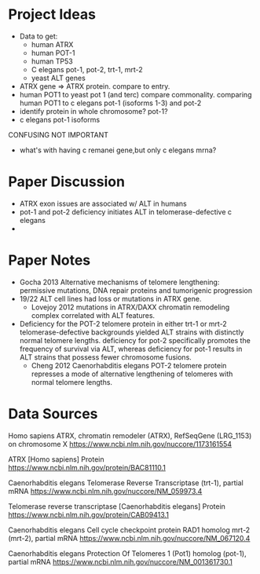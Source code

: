 # Project Ideas
* Data to get:
	* human ATRX
	* human POT-1
	* human TP53
	* C elegans pot-1, pot-2, trt-1, mrt-2
	* yeast ALT genes
* ATRX gene => ATRX protein. compare to entry.
* human POT1 to yeast pot 1 (and terc) compare commonality. comparing human POT1 to c elegans pot-1 (isoforms 1-3) and pot-2
* identify protein in whole chromosome? pot-1? 
* c elegans pot-1 isoforms


CONFUSING
NOT IMPORTANT
* what's with having c remanei gene,but only c elegans mrna?


# Paper Discussion
* ATRX exon issues are associated w/ ALT in humans
* pot-1 and pot-2 deficiency initiates ALT in telomerase-defective c elegans
* 


# Paper Notes
* Gocha 2013 Alternative mechanisms of telomere lengthening: permissive mutations, DNA repair proteins and tumorigenic progression
* 19/22 ALT cell lines had loss or mutations in ATRX gene. 
	* Lovejoy 2012 mutations in ATRX/DAXX chromatin remodeling complex correlated with ALT features.   
*   Deficiency for the POT-2 telomere protein in either trt-1 or mrt-2 telomerase-defective backgrounds yielded ALT strains with distinctly normal telomere lengths. deficiency for pot-2 specifically promotes the frequency of survival via ALT, whereas deficiency for pot-1 results in ALT strains that possess fewer chromosome fusions. 
	* Cheng 2012 Caenorhabditis elegans POT-2 telomere protein represses a mode of alternative lengthening of telomeres with normal telomere lengths.

# Data Sources
Homo sapiens ATRX, chromatin remodeler (ATRX), RefSeqGene (LRG_1153) on chromosome X
https://www.ncbi.nlm.nih.gov/nuccore/1173161554

ATRX [Homo sapiens] Protein
https://www.ncbi.nlm.nih.gov/protein/BAC81110.1

Caenorhabditis elegans Telomerase Reverse Transcriptase (trt-1), partial mRNA
https://www.ncbi.nlm.nih.gov/nuccore/NM_059973.4

Telomerase reverse transcriptase [Caenorhabditis elegans] Protein
https://www.ncbi.nlm.nih.gov/protein/CAB09413.1 

Caenorhabditis elegans Cell cycle checkpoint protein RAD1 homolog mrt-2 (mrt-2), partial mRNA https://www.ncbi.nlm.nih.gov/nuccore/NM_067120.4

Caenorhabditis elegans Protection Of Telomeres 1 (Pot1) homolog (pot-1), partial mRNA
https://www.ncbi.nlm.nih.gov/nuccore/NM_001361730.1
